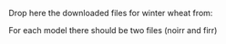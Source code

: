 Drop here the downloaded files for winter wheat from: 

For each model there should be two files (noirr and firr)
